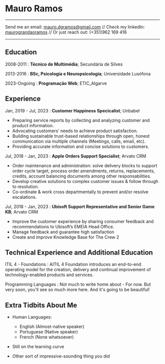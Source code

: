 Mauro Ramos
============

-------------------     ----------------------------
Send me an email:             [mauro.dgramos@gmail.com](mailto:ymauro.dgramos@gmail.com)
// Check my linkedIn:       [maurograndaoramos](https://www.linkedin.com/in/maurograndaoramos/)
// Or just reach out:                   (+351)962 169 416
-------------------     ----------------------------

Education
---------

2008-2011
:   **Técnico de Multimédia**; Secundária de Silves

2013-2016
:   **BSc, Psicologia e Neuropsicologia**; Universidade Lusófona

2023-Ongoing
:   **Programação Web**; ETIC_Algarve

Experience
----------

Jan, 2019 - Jul, 2023
:   **Customer Happiness Specicalist**; Unbabel

- Preparing service reports by collecting and analyzing customer and product information.
- Advocating customers’ needs to achieve product satisfaction.
- Building sustainable trust-based relationships through open, honest communication via multiple channels (Meetings, calls, email, etc).
- Providing accurate information and concise solutions to customers.

Jul, 2018 - Jan, 2023
:   **Apple Orders Support Specialist**; Arvato CRM

- Order maintenance and administration: solve delivery blocks to support order cycle target, process order amendments, returns, replacements, credits, account balancing
documents among other responsabilities.
- Develop creative solutions to complex customer issues & follow through to resolution.
- Co-ordinate & work cross departmentally to prevent and/or resolve escalations.

Jul, 2018 - Jan, 2023
:   **Ubisoft Support Representative and Senior Game KB**; Arvato CRM

- Improve the customer experience by sharing consumer feedback and recommendations to Ubisoft’s EMEIA Head Office.
- Manage feedback and guarantee high satisfaction
- Create and improve Knowledge Base for The Crew 2

Technical Experience and Additional Education
--------------------

ITIL 4 - Foundations
: AITIL 4 Foundation introduces an end-to-end operating model for the creation, delivery and continual improvement of technology-enabled products and services.

Programming Languages
: Not much to write home about - For now. But very soon, you'll see so much more here. And it's going to be beautiful!

Extra Tidbits About Me
----------------------------------------

* Human Languages:

     * English (Almost-native speaker)
     * Portuguese (Native speaker)
     * French (None whatsoever)

* Still on the learning curve

* Other sort of impressive-sounding thing you did

